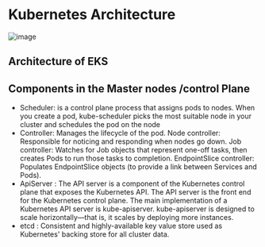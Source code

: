 # Kubernetes Architecture

![image](https://user-images.githubusercontent.com/32661402/229692882-1cf180f6-b264-4b53-9614-1edae67a8a6c.png)

## Architecture of EKS
## Components in the Master nodes /control Plane
* Scheduler: is a control plane process that assigns pods to nodes. When you create a pod, kube-scheduler picks the most suitable node in your cluster and schedules the pod on the node
* Controller: Manages the lifecycle of the pod.
Node controller: Responsible for noticing and responding when nodes go down.
Job controller: Watches for Job objects that represent one-off tasks, then creates Pods to run those tasks to completion.
EndpointSlice controller: Populates EndpointSlice objects (to provide a link between Services and Pods).
* ApiServer : The API server is a component of the Kubernetes control plane that exposes the Kubernetes API. The API server is the front end for the Kubernetes control plane.
The main implementation of a Kubernetes API server is kube-apiserver. kube-apiserver is designed to scale horizontally—that is, it scales by deploying more instances.
* etcd : Consistent and highly-available key value store used as Kubernetes' backing store for all cluster data.
